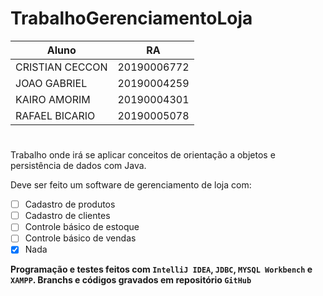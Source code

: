 # TrabalhoGerenciamentoLoja

| Aluno           | RA          |
|-----------------|-------------|
| CRISTIAN CECCON | 20190006772 |
| JOAO GABRIEL    | 20190004259 |
| KAIRO AMORIM    | 20190004301 |
| RAFAEL BICARIO  | 20190005078 |
#
Trabalho onde irá se aplicar conceitos de orientação a objetos e persistência de dados com Java.


Deve ser feito um software de gerenciamento de loja com:

- [ ] Cadastro de produtos
- [ ] Cadastro de clientes
- [ ] Controle básico de estoque
- [ ] Controle básico de vendas
- [x] Nada 

**Programação e testes feitos com ```IntelliJ IDEA```, ```JDBC```, ```MYSQL Workbench``` e ```XAMPP```. Branchs e códigos gravados em repositório ```GitHub```**

